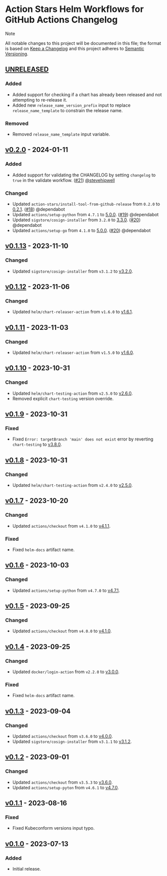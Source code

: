 # Action Stars Helm Workflows for GitHub Actions Changelog

> [!NOTE]
> All notable changes to this project will be documented in this file; the format is based on [Keep a Changelog](https://keepachangelog.com/en/1.0.0/) and this project adheres to [Semantic Versioning](https://semver.org/spec/v2.0.0.html).

<!--
### Added - For new features.
### Changed - For changes in existing functionality.
### Deprecated - For soon-to-be removed features.
### Removed - For now removed features.
### Fixed - For any bug fixes.
### Security - In case of vulnerabilities.
-->

## [UNRELEASED]

### Added

- Added support for checking if a chart has already been released and not attempting to re-release it.
- Added new `release_name_version_prefix` input to replace `release_name_template` to constrain the release name.

### Removed

- Removed `release_name_template` input variable.

## [v0.2.0] - 2024-01-11

### Added

- Added support for validating the CHANGELOG by setting `changelog` to `true` in the validate workflow. ([#21](https://github.com/action-stars/helm-workflows/pull/21)) [@stevehipwell](https://github.com/stevehipwell)

### Changed

- Updated `action-stars/install-tool-from-github-release` from `0.2.0` to [0.2.1](https://github.com/action-stars/install-tool-from-github-release/releases/tag/v0.2.1). ([#18](https://github.com/action-stars/helm-workflows/pull/18)) @dependabot
- Updated `actions/setup-python` from `4.7.1` to [5.0.0](https://github.com/actions/setup-python/releases/tag/v5.0.0). ([#19](https://github.com/action-stars/helm-workflows/pull/19)) @dependabot
- Updated `sigstore/cosign-installer` from `3.2.0` to [3.3.0](https://github.com/sigstore/cosign-installer/releases/tag/v3.3.0). ([#20](https://github.com/action-stars/helm-workflows/pull/20)) @dependabot
- Updated `actions/setup-go` from `4.1.0` to [5.0.0](https://github.com/actions/setup-go/releases/tag/v5.0.0). ([#20](https://github.com/action-stars/helm-workflows/pull/20)) @dependabot

## [v0.1.13] - 2023-11-10

### Changed

- Updated `sigstore/cosign-installer` from `v3.1.2` to [v3.2.0](https://github.com/sigstore/cosign-installer/releases/tag/v3.2.0).

## [v0.1.12] - 2023-11-06

### Changed

- Updated `helm/chart-releaser-action` from `v1.6.0` to [v1.6.1](https://github.com/helm/chart-releaser-action/releases/tag/v1.6.1).

## [v0.1.11] - 2023-11-03

### Changed

- Updated `helm/chart-releaser-action` from `v1.5.0` to [v1.6.0](https://github.com/helm/chart-releaser-action/releases/tag/v1.6.0).

## [v0.1.10] - 2023-10-31

### Changed

- Updated `helm/chart-testing-action` from `v2.5.0` to [v2.6.0](https://github.com/helm/chart-testing-action/releases/tag/v2.6.0).
- Removed explicit `chart-testing` version override.

## [v0.1.9] - 2023-10-31

### Fixed

- Fixed `Error: targetBranch 'main' does not exist` error by reverting `chart-testing` to [v3.8.0](https://github.com/helm/chart-testing/releases/tag/v3.8.0).

## [v0.1.8] - 2023-10-31

### Changed

- Updated `helm/chart-testing-action` from `v2.4.0` to [v2.5.0](https://github.com/helm/chart-testing-action/releases/tag/v2.5.0).

## [v0.1.7] - 2023-10-20

### Changed

- Updated `actions/checkout` from `v4.1.0` to [v4.1.1](https://github.com/actions/checkout/releases/tag/v4.1.1).

### Fixed

- Fixed `helm-docs` artifact name.

## [v0.1.6] - 2023-10-03

### Changed

- Updated `actions/setup-python` from `v4.7.0` to [v4.7.1](https://github.com/actions/setup-python/releases/tag/v4.7.1).

## [v0.1.5] - 2023-09-25

### Changed

- Updated `actions/checkout` from `v4.0.0` to [v4.1.0](https://github.com/actions/checkout/releases/tag/v4.1.0).

## [v0.1.4] - 2023-09-25

### Changed

- Updated `docker/login-action` from `v2.2.0` to [v3.0.0](https://github.com/docker/login-action/releases/tag/v3.0.0).

### Fixed

- Fixed `helm-docs` artifact name.

## [v0.1.3] - 2023-09-04

### Changed

- Updated `actions/checkout` from `v3.6.0` to [v4.0.0](https://github.com/actions/checkout/releases/tag/v4.0.0).
- Updated `sigstore/cosign-installer` from `v3.1.1` to [v3.1.2](https://github.com/sigstore/cosign-installer/releases/tag/v3.1.2).

## [v0.1.2] - 2023-09-01

### Changed

- Updated `actions/checkout` from `v3.5.3` to [v3.6.0](https://github.com/actions/checkout/releases/tag/v3.6.0).
- Updated `actions/setup-pyton` from `v4.6.1` to [v4.7.0](https://github.com/actions/setup-python/releases/tag/v4.7.0).

## [v0.1.1] - 2023-08-16

### Fixed

- Fixed Kubeconform versions input typo.

## [v0.1.0] - 2023-07-13

### Added

- Initial release.

<!--
RELEASES
-->
[UNRELEASED]: https://github.com/action-stars/helm-workflows/compare/v0.2.0...HEAD
[v0.2.0]: https://github.com/action-stars/helm-workflows/releases/tag/v0.2.0
[v0.1.13]: https://github.com/action-stars/helm-workflows/releases/tag/v0.1.13
[v0.1.12]: https://github.com/action-stars/helm-workflows/releases/tag/v0.1.12
[v0.1.11]: https://github.com/action-stars/helm-workflows/releases/tag/v0.1.11
[v0.1.10]: https://github.com/action-stars/helm-workflows/releases/tag/v0.1.10
[v0.1.9]: https://github.com/action-stars/helm-workflows/releases/tag/v0.1.9
[v0.1.8]: https://github.com/action-stars/helm-workflows/releases/tag/v0.1.8
[v0.1.7]: https://github.com/action-stars/helm-workflows/releases/tag/v0.1.7
[v0.1.6]: https://github.com/action-stars/helm-workflows/releases/tag/v0.1.6
[v0.1.5]: https://github.com/action-stars/helm-workflows/releases/tag/v0.1.5
[v0.1.4]: https://github.com/action-stars/helm-workflows/releases/tag/v0.1.4
[v0.1.3]: https://github.com/action-stars/helm-workflows/releases/tag/v0.1.3
[v0.1.2]: https://github.com/action-stars/helm-workflows/releases/tag/v0.1.2
[v0.1.1]: https://github.com/action-stars/helm-workflows/releases/tag/v0.1.1
[v0.1.0]: https://github.com/action-stars/helm-workflows/releases/tag/v0.1.0
